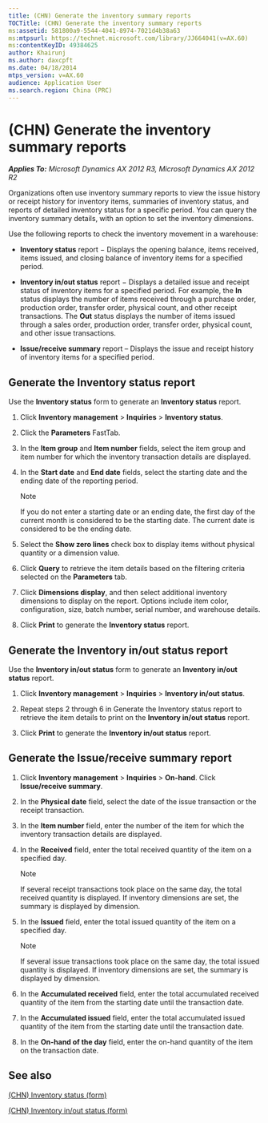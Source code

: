 ```yaml
---
title: (CHN) Generate the inventory summary reports
TOCTitle: (CHN) Generate the inventory summary reports
ms:assetid: 581800a9-5544-4041-8974-7021d4b38a63
ms:mtpsurl: https://technet.microsoft.com/library/JJ664041(v=AX.60)
ms:contentKeyID: 49384625
author: Khairunj
ms.author: daxcpft
ms.date: 04/18/2014
mtps_version: v=AX.60
audience: Application User
ms.search.region: China (PRC)
---
```


# (CHN) Generate the inventory summary reports 


_**Applies To:** Microsoft Dynamics AX 2012 R3, Microsoft Dynamics AX 2012 R2_

Organizations often use inventory summary reports to view the issue history or receipt history for inventory items, summaries of inventory status, and reports of detailed inventory status for a specific period. You can query the inventory summary details, with an option to set the inventory dimensions.

Use the following reports to check the inventory movement in a warehouse:

  - **Inventory status** report − Displays the opening balance, items received, items issued, and closing balance of inventory items for a specified period.

  - **Inventory in/out status** report − Displays a detailed issue and receipt status of inventory items for a specified period. For example, the **In** status displays the number of items received through a purchase order, production order, transfer order, physical count, and other receipt transactions. The **Out** status displays the number of items issued through a sales order, production order, transfer order, physical count, and other issue transactions.

  - **Issue/receive summary** report – Displays the issue and receipt history of inventory items for a specified period.

## Generate the Inventory status report

Use the **Inventory status** form to generate an **Inventory status** report.

1.  Click **Inventory management** \> **Inquiries** \> **Inventory status**.

2.  Click the **Parameters** FastTab.

3.  In the **Item group** and **Item number** fields, select the item group and item number for which the inventory transaction details are displayed.

4.  In the **Start date** and **End date** fields, select the starting date and the ending date of the reporting period.
    

    > [!NOTE]
    > <P>If you do not enter a starting date or an ending date, the first day of the current month is considered to be the starting date. The current date is considered to be the ending date.</P>



5.  Select the **Show zero lines** check box to display items without physical quantity or a dimension value.

6.  Click **Query** to retrieve the item details based on the filtering criteria selected on the **Parameters** tab.

7.  Click **Dimensions display**, and then select additional inventory dimensions to display on the report. Options include item color, configuration, size, batch number, serial number, and warehouse details.

8.  Click **Print** to generate the **Inventory status** report.

## Generate the Inventory in/out status report

Use the **Inventory in/out status** form to generate an **Inventory in/out status** report.

1.  Click **Inventory management** \> **Inquiries** \> **Inventory in/out status**.

2.  Repeat steps 2 through 6 in Generate the Inventory status report to retrieve the item details to print on the **Inventory in/out status** report.

3.  Click **Print** to generate the **Inventory in/out status** report.

## Generate the Issue/receive summary report

1.  Click **Inventory management** \> **Inquiries** \> **On-hand**. Click **Issue/receive summary**.

2.  In the **Physical date** field, select the date of the issue transaction or the receipt transaction.

3.  In the **Item number** field, enter the number of the item for which the inventory transaction details are displayed.

4.  In the **Received** field, enter the total received quantity of the item on a specified day.
    

    > [!NOTE]
    > <P>If several receipt transactions took place on the same day, the total received quantity is displayed. If inventory dimensions are set, the summary is displayed by dimension.</P>



5.  In the **Issued** field, enter the total issued quantity of the item on a specified day.
    

    > [!NOTE]
    > <P>If several issue transactions took place on the same day, the total issued quantity is displayed. If inventory dimensions are set, the summary is displayed by dimension.</P>



6.  In the **Accumulated received** field, enter the total accumulated received quantity of the item from the starting date until the transaction date.

7.  In the **Accumulated issued** field, enter the total accumulated issued quantity of the item from the starting date until the transaction date.

8.  In the **On-hand of the day** field, enter the on-hand quantity of the item on the transaction date.

## See also

[(CHN) Inventory status (form)](https://technet.microsoft.com/library/jj664055\(v=ax.60\))

[(CHN) Inventory in/out status (form)](https://technet.microsoft.com/library/jj664092\(v=ax.60\))

  


